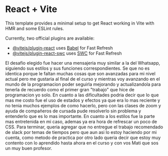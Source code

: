 # React + Vite

This template provides a minimal setup to get React working in Vite with HMR and some ESLint rules.

Currently, two official plugins are available:

- [@vitejs/plugin-react](https://github.com/vitejs/vite-plugin-react/blob/main/packages/plugin-react/README.md) uses [Babel](https://babeljs.io/) for Fast Refresh
- [@vitejs/plugin-react-swc](https://github.com/vitejs/vite-plugin-react-swc) uses [SWC](https://swc.rs/) for Fast Refresh

 El desafio elegido fue hacer una mensajeria muy similar a la del Whatsapp, siguiendo sus estilos y sus funciones correspondientes. Se que no es identica porque le faltan muchas cosas que son avanzadas para mi nivel actual pero me gustaria al final de el curso y mientras voy avanzando en el mundo de la programacion poder seguirla mejorando y actualizandola para tenerla de recuerdo como el primer  gran "trabajo" que hice de programacion yo solo. En cuanto a las dificultades podria decir que lo que mas me costo fue el uso de estados y efectos ya que era lo mas reciente y no tenia muchos ejemplos de como hacerlo, pero con las clases de zoom y ayuda de compañeros de cursada pude resolverlo sin problema y entenderlo que es lo mas importante. En cuanto a los estilos fue la parte mas entretenida en mi caso, ademas ya era hora de refrescar un poco de CSS. Para terminar,  queria agregar que no entregue el trabajo recomendado de slack por temas de tiempos pero que aun asi lo estoy haciendo por mi cuenta, como metodo de practica por otro lado queria decir que estoy muy contento con lo aprendido hasta ahora en el curso y con vos Mati que sos un muy buen profesor. 


